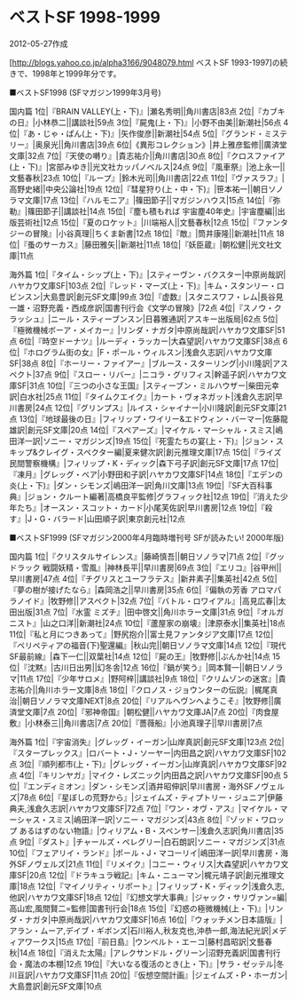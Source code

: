 # ベストSF 1998-1999

2012-05-27作成

[http://blogs.yahoo.co.jp/alpha3166/9048079.html ベストSF 1993-1997]の続きで、1998年と1999年分です。

■ベストSF1998 (SFマガジン1999年3月号)

国内篇
1位|『BRAIN VALLEY(上・下)』|瀬名秀明||角川書店|83点
2位|『カブキの日』|小林恭二||講談社|59点
3位|『屍鬼(上・下)』|小野不由美||新潮社|56点
4位|『あ・じゃ・ぱん(上・下)』|矢作俊彦||新潮社|54点
5位|『グランド・ミステリー』|奥泉光||角川書店|39点
6位|《異形コレクション》|井上雅彦監修||廣済堂文庫|32点
7位|『天使の囀り』|貴志祐介||角川書店|30点
8位|『クロスファイア(上・下)』|宮部みゆき||光文社カッパノベルス|24点
9位|『風車祭』|池上永一||文藝春秋|23点
10位|『ループ』|鈴木光司||角川書店|22点
11位|『ヴァスラフ』|高野史緒||中央公論社|19点
12位|『彗星狩り(上・中・下)』|笹本祐一||朝日ソノラマ文庫|17点
13位|『ハルモニア』|篠田節子||マガジンハウス|15点
14位|『弥勒』|篠田節子||講談社|14点
15位|『塵も積もれば 宇宙塵40年史』|宇宙塵編||出版芸術社|12点
15位|『夏のロケット』|川端裕人||文藝春秋|12点
15位|『ファンタジーの冒険』|小谷真理||ちくま新書|12点
18位|『敵』|筒井康隆||新潮社|11点
18位|『蚤のサーカス』|藤田雅矢||新潮社|11点
18位|『妖臣蔵』|朝松健||光文社文庫|11点

海外篇
1位|『タイム・シップ(上・下)』|スティーヴン・バクスター|中原尚哉訳|ハヤカワ文庫SF|103点
2位|『レッド・マーズ(上・下)』|キム・スタンリー・ロビンスン|大島豊訳|創元SF文庫|99点
3位|『虚数』|スタニスワフ・レム|長谷見一雄・沼野充義・西成彦訳|国書刊行会《文学の冒険》|72点
4位|『スノウ・クラッシュ』|ニール・スティーブンスン|日暮雅通訳|アスキー出版局|62点
5位|『極微機械ボーア・メイカー』|リンダ・ナガタ|中原尚哉訳|ハヤカワ文庫SF|51点
6位|『時空ドーナツ』|ルーディ・ラッカー|大森望訳|ハヤカワ文庫SF|38点
6位|『ホログラム街の女』|F・ポール・ウィルスン|浅倉久志訳|ハヤカワ文庫SF|38点
8位|『ホーリー・ファイアー』|ブルース・スターリング|小川隆訳|アスペクト|37点
9位|『スロー・リバー』|ニコラ・グリフィス|幹遥子訳|ハヤカワ文庫SF|31点
10位|『三つの小さな王国』|スティーブン・ミルハウザー|柴田元幸訳|白水社|25点
11位|『タイムクエイク』|カート・ヴォネガット|浅倉久志訳|早川書房|24点
12位|『グリンプス』|ルイス・シャイナー|小川隆訳|創元SF文庫|21点
13位|『地球最後の日』|フィリップ・ワイリー&エドウィン・バーマー|佐藤龍雄訳|創元SF文庫|20点
14位|『スペアーズ』|マイケル・マーシャル・スミス|嶋田洋一訳|ソニー・マガジンズ|19点
15位|『死霊たちの宴(上・下)』|ジョン・スキップ&クレイグ・スペクター編|夏来健次訳|創元推理文庫|17点
15位|『ライズ民間警察機構』|フィリップ・K・ディック|森下弓子訳|創元SF文庫|17点
17位|『凍月』|グレッグ・ベア|小野田和子訳|ハヤカワ文庫SF|14点
18位|『エデンの炎(上・下)』|ダン・シモンズ|嶋田洋一訳|角川文庫|13点
19位|『SF大百科事典』|ジョン・クルート編著|高橋良平監修|グラフィック社|12点
19位|『消えた少年たち』|オースン・スコット・カード|小尾芙佐訳|早川書房|12点
19位|『殺す』|J・G・バラード|山田順子訳|東京創元社|12点

■ベストSF1999 (SFマガジン2000年4月臨時増刊号 SFが読みたい! 2000年版)

国内篇
1位|『クリスタルサイレンス』|藤崎慎吾||朝日ソノラマ|71点
2位|『グッドラック 戦闘妖精・雪風』|神林長平||早川書房|69点
3位|『エリコ』|谷甲州||早川書房|47点
4位|『チグリスとユーフラテス』|新井素子||集英社|42点
5位|『夢の樹が接げたなら』|森岡浩之||早川書房|35点
6位|『偏執の芳香 アロマパラノイド』|牧野修||アスペクト|32点
7位|『バトル・ロワイアル』|高見広春||太田出版|31点
7位|『水霊 ミズチ』|田中啓文||角川ホラー文庫|31点
9位|『オルガニスト』|山之口洋||新潮社|24点
10位|『蘆屋家の崩壊』|津原泰水||集英社|18点
11位|『私と月につきあって』|野尻抱介||富士見ファンタジア文庫|17点
12位|『ペリペティアの福音(下)聖還編』|秋山完||朝日ソノラマ文庫|14点
12位|『現代SF最前線』|森下一仁||双葉社|14点
12位|『屍の王』|牧野修||ぶんか社|14点
15位|『沈黙』|古川日出男||幻冬舎|12点
16位|『鍋が笑う』|岡本賢一||朝日ソノラマ|11点
17位|『少年サロメ』|野阿梓||講談社|9点
18位|『クリムゾンの迷宮』|貴志祐介||角川ホラー文庫|8点
18位|『クロノス・ジョウンターの伝説』|梶尾真治||朝日ソノラマ文庫NEXT|8点
20位|『リアルヘヴンへようこそ』|牧野修||廣済堂文庫|7点
20位|『邪神帝国』|朝松健||ハヤカワ文庫JA|7点
20位|『肉食屋敷』|小林泰三||角川書店|7点
20位|『薔薇船』|小池真理子||早川書房|7点

海外篇
1位|『宇宙消失』|グレッグ・イーガン|山岸真訳|創元SF文庫|123点
2位|『スタープレックス』|ロバート・J・ソーヤー|内田昌之訳|ハヤカワ文庫SF|102点
3位|『順列都市(上・下)』|グレッグ・イーガン|山岸真訳|ハヤカワ文庫SF|92点
4位|『キリンヤガ』|マイク・レズニック|内田昌之訳|ハヤカワ文庫SF|90点
5位|『エンディミオン』|ダン・シモンズ|酒井昭伸訳|早川書房・海外SFノヴェルズ|78点
6位|『星ぼしの荒野から』|ジェイムズ・ティプトリー・ジュニア|伊藤典夫,浅倉久志訳|ハヤカワ文庫SF|72点
7位|『ワン・オヴ・アス』|マイケル・マーシャス・スミス|嶋田洋一訳|ソニー・マガジンズ|43点
8位|『ゾッド・ワロップ あるはずのない物語』|ウィリアム・B・スペンサー|浅倉久志訳|角川書店|35点
9位|『ダスト』|チャールズ・ペレグリー|白石朗訳|ソニー・マガジンズ|31点
10位|『フェアリイ・ランド』|ポール・J・マコーリイ|嶋田洋一訳|早川書房・海外SFノヴェルズ|21点
11位|『リメイク』|コニー・ウィリス|大森望訳|ハヤカワ文庫SF|20点
12位|『ドラキュラ戦記』|キム・ニューマン|梶元靖子訳|創元推理文庫|18点
12位|『マイノリティ・リポート』|フィリップ・K・ディック|浅倉久志,他訳|ハヤカワ文庫SF|18点
12位|『幻想文学大事典』|ジャック・サリヴァン=編|高山宏,風間賢二=監修|国書刊行会|18点
15位|『幻惑の極微機械(上・下)』|リンダ・ナガタ|中原尚哉訳|ハヤカワ文庫SF|16点
16位|『ウォッチメン日本語版』|アラン・ムーア,デイブ・ギボンズ|石川裕人,秋友克也,沖恭一郎,海法紀光訳|メディアワークス|15点
17位|『前日島』|ウンベルト・エーコ|藤村昌昭訳|文藝春秋|14点
18位|『消えた太陽』|アレクサンドル・グリーン|沼野充義訳|国書刊行会・魔法の本棚|12点
19位|『大いなる復活のとき(上・下)』|サラ・ゼッテル|冬川亘訳|ハヤカワ文庫SF|11点
20位|『仮想空間計画』|ジェイムズ・P・ホーガン|大島豊訳|創元SF文庫|10点
